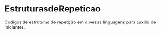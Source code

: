 # EstruturasdeRepeticao
Codigos de estruturas de repetição em diversas linguagens para auxilio de iniciantes.

